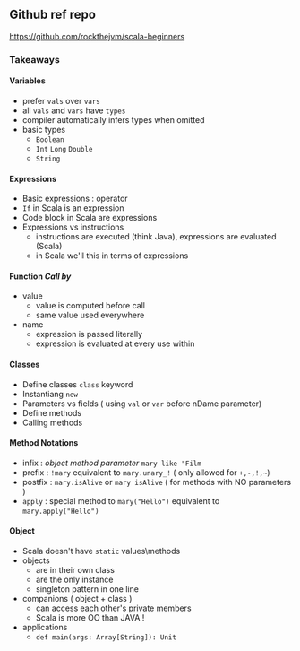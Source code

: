 ## Github ref repo
https://github.com/rockthejvm/scala-beginners

### Takeaways 

#### Variables
- prefer `vals` over `vars`
- all `vals` and `vars` have `types`
- compiler automatically infers types when omitted
- basic types
    - `Boolean`
    - `Int` `Long` `Double`
    - `String`

#### Expressions
- Basic expressions : operator
- `If` in Scala is an expression
- Code block in Scala are expressions
- Expressions vs instructions
    - instructions are executed (think Java), expressions are evaluated (Scala)
    - in Scala we'll this in terms of expressions
    
#### Function _Call by_ 
- value 
  - value is computed before call
  - same value used everywhere 
- name
  - expression is passed literally
  - expression is evaluated at every use within
  
#### Classes 
- Define classes `class` keyword
- Instantiang `new`
- Parameters vs fields ( using `val` or `var` before nDame parameter)
- Define methods
- Calling methods

#### Method Notations
- infix : _object method parameter_ `mary like "Film`
- prefix : `!mary` equivalent to `mary.unary_!` ( only allowed for `+,-,!,~`)
- postfix : `mary.isAlive` or `mary isAlive` ( for methods with NO parameters )
- `apply` : special method to `mary("Hello")` equivalent to `mary.apply("Hello")` 

#### Object
- Scala doesn't have `static` values\methods
- objects
  - are in their own class
  - are the only instance
  - singleton pattern in one line
- companions ( object + class ) 
  - can access each other's private members
  - Scala is more OO than JAVA !
- applications
  - `def main(args: Array[String]): Unit`
